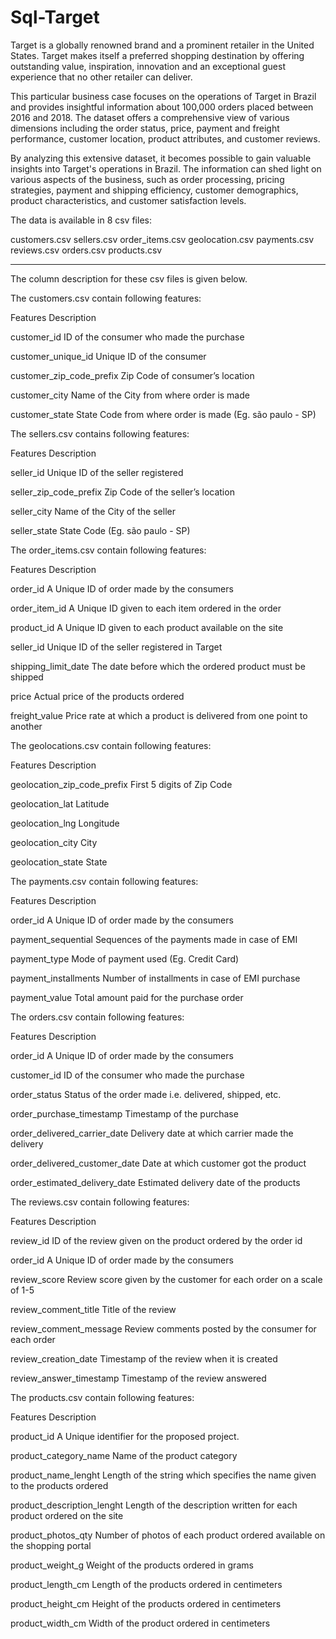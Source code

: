 # Sql-Target

Target is a globally renowned brand and a prominent retailer in the United States. Target makes itself a preferred shopping destination by offering outstanding value, inspiration, innovation and an exceptional guest experience that no other retailer can deliver.

This particular business case focuses on the operations of Target in Brazil and provides insightful information about 100,000 orders placed between 2016 and 2018. The dataset offers a comprehensive view of various dimensions including the order status, price, payment and freight performance, customer location, product attributes, and customer reviews.

By analyzing this extensive dataset, it becomes possible to gain valuable insights into Target's operations in Brazil. The information can shed light on various aspects of the business, such as order processing, pricing strategies, payment and shipping efficiency, customer demographics, product characteristics, and customer satisfaction levels.


The data is available in 8 csv files:

customers.csv
sellers.csv
order_items.csv
geolocation.csv
payments.csv
reviews.csv
orders.csv
products.csv
___________________________________________________________________________________________________________

The column description for these csv files is given below.

The customers.csv contain following features:

Features                                                          Description
                 
customer_id                                                       ID of the consumer who made the purchase

customer_unique_id                                                Unique ID of the consumer

customer_zip_code_prefix                                          Zip Code of consumer’s location

customer_city                                                     Name of the City from where order is made

customer_state                                                    State Code from where order is made (Eg. são paulo - SP)





The sellers.csv contains following features:

Features                                                                   Description

seller_id                                                                Unique ID of the seller registered

seller_zip_code_prefix                                                   Zip Code of the seller’s location

seller_city                                                              Name of the City of the seller

seller_state                                                             State Code (Eg. são paulo - SP)



The order_items.csv contain following features:

Features                                                                        Description

order_id                                                                       A Unique ID of order made by the consumers

order_item_id                                                                  A Unique ID given to each item ordered in the order

product_id                                                                     A Unique ID given to each product available on the site

seller_id                                                                        Unique ID of the seller registered in Target

shipping_limit_date                                                            The date before which the ordered product must be shipped

price                                                                          Actual price of the products ordered

freight_value                                                                  Price rate at which a product is delivered from one point to another




The geolocations.csv contain following features:

Features                                                                         Description

geolocation_zip_code_prefix                                                      First 5 digits of Zip Code

geolocation_lat                                                                  Latitude

geolocation_lng                                                                  Longitude

geolocation_city                                                                 City

geolocation_state                                                                State



The payments.csv contain following features:

Features                                                                     Description

order_id                                                                     A Unique ID of order made by the consumers

payment_sequential                                                           Sequences of the payments made in case of EMI

payment_type                                                                 Mode of payment used (Eg. Credit Card)

payment_installments                                                         Number of installments in case of EMI purchase

payment_value                                                                Total amount paid for the purchase order





The orders.csv contain following features:

Features                                                                           Description

order_id                                                                           A Unique ID of order made by the consumers

customer_id                                                                        ID of the consumer who made the purchase

order_status                                                                       Status of the order made i.e. delivered, shipped, etc.

order_purchase_timestamp                                                           Timestamp of the purchase

order_delivered_carrier_date                                                       Delivery date at which carrier made the delivery

order_delivered_customer_date                                                      Date at which customer got the product

order_estimated_delivery_date                                                      Estimated delivery date of the products



The reviews.csv contain following features:

Features                                                                             Description

review_id                                                                            ID of the review given on the product ordered by the order id

order_id                                                                             A Unique ID of order made by the consumers

review_score                                                                         Review score given by the customer for each order on a scale of 1-5

review_comment_title                                                                 Title of the review

review_comment_message                                                               Review comments posted by the consumer for each order

review_creation_date                                                                 Timestamp of the review when it is created

review_answer_timestamp                                                              Timestamp of the review answered



The products.csv contain following features:

Features                                                                             Description

product_id                                                                           A Unique identifier for the proposed project.

product_category_name                                                                Name of the product category

product_name_lenght                                                                  Length of the string which specifies the name given to the products ordered

product_description_lenght                                                           Length of the description written for each product ordered on the site

product_photos_qty                                                                   Number of photos of each product ordered available on the shopping portal

product_weight_g                                                                     Weight of the products ordered in grams

product_length_cm                                                                    Length of the products ordered in centimeters

product_height_cm                                                                    Height of the products ordered in centimeters

product_width_cm                                                                     Width of the product ordered in centimeters
